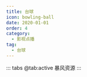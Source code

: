 ```yaml
---
title: 台球
icon: bowling-ball
date: 2020-01-01
order: 4
category:
  - 影视点播
tag:
  - 台球
---
```


<ArtPlayer :src="state.src" :config="artPlayerConfig" />
::: tabs
@tab:active 暴风资源
<SiteInfo v-for="(item,k) in state.vodbf" :name="item.title" desc="" :logo="item.vod_pic"
  :preview="item.vod_pic" url="" @click="vodbfurl(k)" />
:::
<script setup lang="ts">
  import { artplayerPlaylist } from 'cps/artplayer-plugin-playlist'
  import { vod } from 'db'
  import { poster, Hls } from 'cps/artConst'
  import { useStorage } from '@vueuse/core'
  import { onMounted, nextTick, onDeactivated } from "vue";
  
  const state = useStorage(
    "vod-taiqiu",
    {
      src:"",
      vodbf: [],
      PlayList: []
    }
  )
  
  onMounted(() => {
    nextTick(async () => {
      const bfzy = await vod.find({ "name": "bfzy-snk" })
      state.value.vodbf = bfzy.data
      vodbfurl(0)
    })
  });
  const vodbfurl = (key) => {
    const { vodbf } = state.value
    state.value.PlayList =vodbf
    state.value.src = vodbf[key].url
  }
  const artPlayerConfig = {
    poster,
    fullscreen: true,
    fullscreenWeb: true,    
    autoplay: true,
    muted: true,
    type: "Hls",
    customType: { Hls },
    plugins: [
      artplayerPlaylist({
        autoNext: true,
        playlist: state.value.PlayList
      })
    ],
  }
</script>